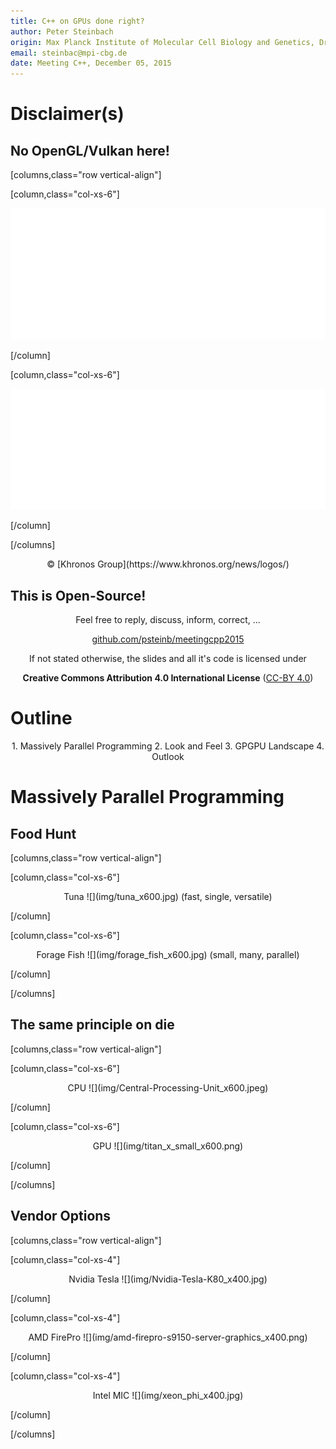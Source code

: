 ```yaml
---
title: C++ on GPUs done right?
author: Peter Steinbach
origin: Max Planck Institute of Molecular Cell Biology and Genetics, Dresden
email: steinbac@mpi-cbg.de
date: Meeting C++, December 05, 2015
---
```



# Disclaimer(s)



## No OpenGL/Vulkan here!

[columns,class="row vertical-align"]

[column,class="col-xs-6"]

![](img/OpenGL_Nov14/OpenGL_White_500px_Nov14.png)

[/column]

[column,class="col-xs-6"]

![](img/Vulkan_Mar15/Vulkan_White_500px_Mar15.png)

[/column]

[/columns]

<center>
&copy; [Khronos Group](https://www.khronos.org/news/logos/)
</center>

## This is Open-Source!

<center>
Feel free to reply, discuss, inform, correct, ...   

[github.com/psteinb/meetingcpp2015](https://github.com/psteinb/meetingcpp2015)

</center>

<center>
If not stated otherwise, the slides and all it's code is licensed under

__Creative Commons Attribution 4.0 International License__ ([CC-BY 4.0](http://creativecommons.org/licenses/by/4.0/))
</center>



# Outline

<center>
1. Massively Parallel Programming
2. Look and Feel
3. GPGPU Landscape
4. Outlook
</center>

# Massively Parallel Programming


## Food Hunt

[columns,class="row vertical-align"]

[column,class="col-xs-6"]

<center>
Tuna  
![](img/tuna_x600.jpg)  
(fast, single, versatile)
</center>

[/column]

[column,class="col-xs-6"]

<center>
Forage Fish  
![](img/forage_fish_x600.jpg)
(small, many, parallel)
</center>

[/column]

[/columns]



## The same principle on die

[columns,class="row vertical-align"]

[column,class="col-xs-6"]

<center>
CPU  
![](img/Central-Processing-Unit_x600.jpeg)
</center>

[/column]

[column,class="col-xs-6"]

<center>
GPU  
![](img/titan_x_small_x600.png)
</center>

[/column]

[/columns]


## Vendor Options

[columns,class="row vertical-align"]

[column,class="col-xs-4"]

<center>
Nvidia Tesla  
![](img/Nvidia-Tesla-K80_x400.jpg)
</center>

[/column]

[column,class="col-xs-4"]

<center>
AMD FirePro  
![](img/amd-firepro-s9150-server-graphics_x400.png)
</center>

[/column]

[column,class="col-xs-4"]

<center>
Intel MIC  
![](img/xeon_phi_x400.jpg)
</center>

[/column]

[/columns]

